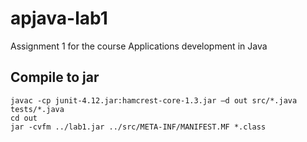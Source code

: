 # apjava-lab1
Assignment 1 for the course Applications development in Java

## Compile to jar
```
javac -cp junit-4.12.jar:hamcrest-core-1.3.jar —d out src/*.java tests/*.java
cd out
jar -cvfm ../lab1.jar ../src/META-INF/MANIFEST.MF *.class 
```
